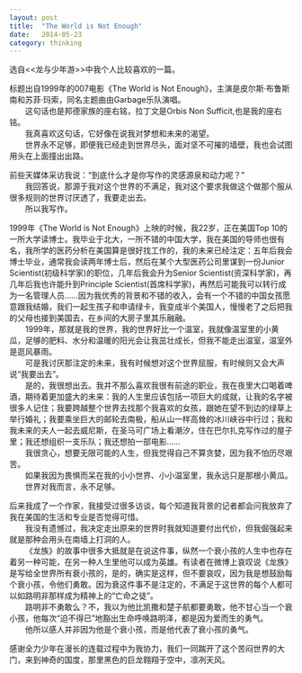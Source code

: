 ```yaml
---
layout: post
title:  "The World is Not Enough"
date:   2014-05-23
category: thinking
---
```

选自<<龙与少年游>>中我个人比较喜欢的一篇。
     
标题出自1999年的007电影《The World is Not Enough》，主演是皮尔斯·布鲁斯南和苏菲·玛索，同名主题曲由Garbage乐队演唱。     
&emsp;&emsp;这句话也是邦德家族的座右铭，拉丁文是Orbis Non Sufficit,也是我的座右铭。     
&emsp;&emsp;我真喜欢这句话，它好像在说我对梦想和未来的渴望。     
&emsp;&emsp;世界永不足够，即便我已经走到世界尽头，面对坚不可摧的墙壁，我也会试图用头在上面撞出出路。

前些天媒体采访我说：“到底什么才是你写作的灵感源泉和动力呢？”    
&emsp;&emsp;我回答说，那源于我对这个世界的不满足，我对这个要求我做这个做那个服从很多规则的世界讨厌透了，我要走出去。     
&emsp;&emsp;所以我写作。

1999年《The World is Not Enough》上映的时候，我22岁，正在美国Top 10的一所大学读博士。我毕业于北大，一所不错的中国大学，我在美国的导师也很有名，我所学的医药分析在美国算是很好找工作的，我的未来已经注定：五年后我会博士毕业，通常我会读两年博士后，然后在某个大型医药公司里谋到一份Junior Scientist(初级科学家)的职位，几年后我会升为Senior Scientist(资深科学家)，再几年后我也许能升到Principle Scientist(首席科学家)，再然后可能我可以转行成为一名管理人员……因为我优秀的背景和不错的收入，会有一个不错的中国女孩愿意跟我结婚，我们一起生孩子和申请绿卡，我变成半个美国人，慢慢老了之后把我的父母也接到美国去，在乡间的大房子里其乐融融。     
&emsp;&emsp;1999年，那就是我的世界，我的世界好比一个温室，我就像温室里的小黄瓜，足够的肥料、水分和温暖的阳光会让我茁壮成长，但我不能走出温室，温室外是逛风暴雨。     
&emsp;&emsp;可是我讨厌那注定的未来，我有时候想对这个世界屈服，有时候则又会大声说“我要出去”。     
&emsp;&emsp;是的，我很想出去。我并不那么喜欢我很有前途的职业，我在夜里大口喝着啤酒，期待着更加盛大的未来：我的人生里应该包括一项巨大的成就，让我的名字被很多人记住；我要跨越整个世界去找那个我喜欢的女孩，跟她在望不到边的绿草上举行婚礼；我要乘坐巨大的邮轮去南极，船从山一样高耸的冰川峡谷中行过；我和我未来的夫人一起去威尼斯，在圣马可广场上看潮汐，住在巴尔扎克写作过的屋子里；我还想组织一支乐队；我还想拍一部电影……    
&emsp;&emsp;我很贪心，想要无限可能的人生，但我觉得自己不算贪婪，因为我不怕历尽艰苦。     
&emsp;&emsp;如果我因为畏惧而呆在我的小小世界、小小温室里，我永远只是那根小黄瓜。     
&emsp;&emsp;世界对我而言，永不足够。

后来我成了一个作家，我接受过很多访谈，每个知道我背景的记者都会问我放弃了我在美国的生活和专业是否觉得可惜。      
&emsp;&emsp;我没有遗憾过，我决定走出原来的世界时我就知道要付出代价，但我倔强起来就是那种会用头在南墙上打洞的人。     
&emsp;&emsp;《龙族》的故事中很多大抵就是在说这件事，纵然一个衰小孩的人生中也存在着另一种可能，在另一种人生里他可以成为英雄。有读者在微博上哀叹说《龙族》是写给全世界所有衰小孩的，是的，确实是这样，但不要哀叹，因为我是想鼓励每个衰小孩，令他们勇敢。因为衰这件事不是注定的，不满足于这世界的每个人都可以如路明非那样成为精神上的“亡命之徒”。     
&emsp;&emsp;路明非不勇敢么？不，我以为他比凯撒和楚子航都要勇敢，他不甘心当一个衰小孩，他每次“迫不得已”地豁出生命呼唤路明泽，都是因为爱而生的勇气。      
&emsp;&emsp;他所以感人并非因为他是个衰小孩，而是他代表了衰小孩的勇气。

感谢全力少年在漫长的连载过程中为我协力，我们一同踹开了这个苦闷世界的大门，来到神奇的国度，那里黑色的巨龙翱翔于空中，凛冽天风。

